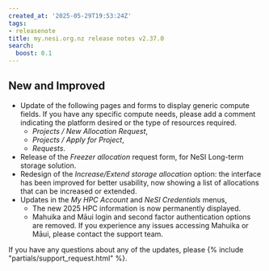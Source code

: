 ```yaml
---
created_at: '2025-05-29T19:53:24Z'
tags:
- releasenote
title: my.nesi.org.nz release notes v2.37.0
search:
  boost: 0.1
---
```


## New and Improved

- Update of the following pages and forms to display generic compute fields. If you have any specific compute needs, please add a comment indicating the platform desired or the type of resources required.
    - *Projects / New Allocation Request*,  
    - *Projects / Apply for Project*,  
    - *Requests*.  
- Release of the *Freezer allocation* request form, for NeSI Long-term storage solution.  
- Redesign of the *Increase/Extend storage allocation* option: the interface has been improved for better usability, now showing a list of allocations that can be increased or extended.  
- Updates in the *My HPC Account* and *NeSI Credentials* menus,  
    - The new 2025 HPC information is now permanently displayed.  
    - Mahuika and Māui login and second factor authentication options are removed. If you experience any issues accessing Mahuika or Māui, please contact the support team.  
  

If you have any questions about any of the updates, please
{% include "partials/support_request.html" %}.
